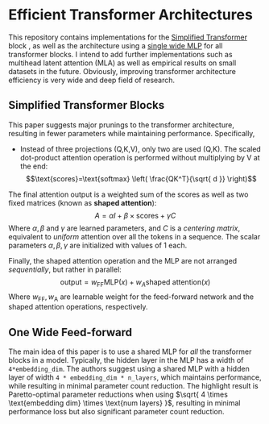 # Efficient Transformer Architectures

This repository contains implementations for the [Simplified Transformer](http://arxiv.org/abs/2311.01906) block , as well as the architecture using a [single wide MLP](http://arxiv.org/abs/2309.01826) for all transformer blocks.
I intend to add further implementations such as multihead latent attention (MLA) as well as empirical results on small datasets in the future. Obviously, improving transformer architecture efficiency is very wide and deep field of research.

## Simplified Transformer Blocks

This paper suggests major prunings to the transformer architecture, resulting in fewer parameters while maintaining performance. Specifically,

* Instead of three projections (Q,K,V), only two are used (Q,K). The scaled dot-product attention operation is performed without multiplying by V at the end: 
$$\text{scores}=\text{softmax} \left( \frac{QK^T}{\sqrt{ d }}  \right)$$

The final attention output is a weighted sum of the scores as well as two fixed matrices (known as **shaped attention**):
$$A = \alpha I+\beta \times \text{scores} + \gamma C$$
Where $\alpha,\beta$ and $\gamma$ are learned parameters, and $C$ is a *centering matrix*, equivalent to *uniform* attention over all the tokens in a sequence. The scalar parameters $\alpha,\beta,\gamma$ are initialized with values of $1$ each.

Finally, the shaped attention operation and the MLP are not arranged *sequentially*, but rather in parallel:
$$\text{output} = w_{\text{FF}}\text{MLP}(x)+ w_{A}\text{shaped attention}(x)$$
Where $w_\text{FF},w_{\text{A}}$ are learnable weight for the feed-forward network and the shaped attention operations, respectively.

## One Wide Feed-forward

The main idea of this paper is to use a shared MLP for *all* the transformer blocks in a model. Typically, the hidden layer in the MLP has a width of `4*embedding_dim`. The authors suggest using a shared MLP with a hidden layer of width `4 * embedding_dim * n_layers`, which maintains performance, while resulting in minimal parameter count reduction. The highlight result is Paretto-optimal parameter reductions when using $\sqrt{ 4 \times \text{embedding dim} \times \text{num layers} }$, resulting in minimal performance loss but also significant parameter count reduction.
